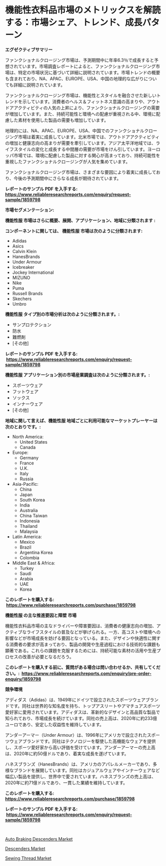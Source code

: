 <p><h1>機能性衣料品市場のメトリックスを解読する：市場シェア、トレンド、成長パターン</h1></p><p><strong>エグゼクティブサマリー</strong></p>
<p><p>ファンクショナルクロージング市場は、予測期間中に年率6.3％で成長すると予想されています。市場調査レポートによると、ファンクショナルクロージング市場は、特定の市場状況に基づいて詳細に説明されています。市場トレンドの概要も含まれており、NA、APAC、EUROPE、USA、中国の地理的な広がりについても詳細に説明されています。</p><p>ファンクショナルクロージング市場は、機能性とスタイルを融合させた新しいトレンドを示しています。消費者のヘルス＆フィットネス意識の高まりや、アウトドアアクティビティの人気の上昇により、ファンクショナルクロージングの需要が増加しています。また、持続可能性と環境への配慮が重視される中、環境に配慮した素材を使用した製品の需要も増加しています。</p><p>地理的には、NA、APAC、EUROPE、USA、中国でのファンクショナルクロージング市場は着実に成長しています。北米市場では、アウトドアアクティビティの増加と健康志向の高まりが需要を牽引しています。アジア太平洋地域では、ライフスタイルの変化と成長する中間層の需要が市場をけん引しています。ヨーロッパ市場では、環境に配慮した製品に対する関心が高まっており、持続可能性を重視したファンクショナルクロージングが人気を集めています。</p><p>ファンクショナルクロージング市場は、さまざまな要因により着実に成長しており、今後の予測期間中にさらなる成長が期待されています。</p></p>
<p><strong>レポートのサンプル PDF を入手する: <a href="https://www.reliableresearchreports.com/enquiry/request-sample/1859798">https://www.reliableresearchreports.com/enquiry/request-sample/1859798</a></strong></p>
<p><strong>市場セグメンテーション:</strong></p>
<p><strong> 機能性服 市場はさらに概要、展開、アプリケーション、地域に分類されます :</strong></p>
<p><strong>コンポーネントに関しては、 機能性服 市場は次のように分類されます: &nbsp;</strong></p>
<p><ul><li>Adidas</li><li>Asics</li><li>Calvin Klein</li><li>HanesBrands</li><li>Under Armour</li><li>Icebreaker</li><li>Jockey International</li><li>MIZUNO</li><li>Nike</li><li>Puma</li><li>Russell Brands</li><li>Skechers</li><li>Umbro</li></ul></p>
<p><strong> 機能性服 タイプ別の市場分析は次のように分類されます。:</strong></p>
<p><ul><li>サンプロテクション</li><li>防水</li><li>難燃剤</li><li>[その他]</li></ul></p>
<p><strong>レポートのサンプル PDF を入手する: &nbsp;<a href="https://www.reliableresearchreports.com/enquiry/request-sample/1859798">https://www.reliableresearchreports.com/enquiry/request-sample/1859798</a></strong></p>
<p><strong> 機能性服 アプリケーション別の市場産業調査は次のように分類されます。:</strong></p>
<p><ul><li>スポーツウェア</li><li>フットウェア</li><li>ソックス</li><li>インナーウェア</li><li>[その他]</li></ul></p>
<p><strong>地域に関して言えば、機能性服 地域ごとに利用可能なマーケットプレーヤーは次のとおりです。:</strong></p>
<p><ul>
    <li>
        North America:
        <ul>
            <li>United States</li>
            <li>Canada</li>
        </ul>
    </li>
    <li>
        Europe:
        <ul>
            <li>Germany</li>
            <li>France</li>
            <li>U.K.</li>
            <li>Italy</li>
            <li>Russia</li>
        </ul>
    </li>
    <li>
        Asia-Pacific:
        <ul>
            <li>China</li>
            <li>Japan</li>
            <li>South Korea</li>
            <li>India</li>
            <li>Australia</li>
            <li>China Taiwan</li>
            <li>Indonesia</li>
            <li>Thailand</li>
            <li>Malaysia</li>
        </ul>
    </li>
    <li>
        Latin America:
        <ul>
            <li>Mexico</li>
            <li>Brazil</li>
            <li>Argentina Korea</li>
            <li>Colombia</li>
        </ul>
    </li>
    <li>
        Middle East & Africa:
        <ul>
            <li>Turkey</li>
            <li>Saudi</li>
            <li>Arabia</li>
            <li>UAE</li>
            <li>Korea</li>
        </ul>
    </li>
    </ul></p>
<p><strong>このレポートを購入する: &nbsp;<a href="https://www.reliableresearchreports.com/purchase/1859798">https://www.reliableresearchreports.com/purchase/1859798</a></strong></p>
<p><strong>機能性服 の主な推進要因と障壁 市場</strong></p>
<p><p>機能性衣料品市場の主なドライバーや障害要因は、消費者の健康志向の増加、アクティブなライフスタイルの普及などが挙げられる。一方、高コストや環境への影響などが市場成長を妨げる要因となっている。また、デザインや快適性に関する消費者の要求が高まっており、製品の開発や生産過程における技術的な課題も顕著である。これらの課題を克服するためには、持続可能な素材の活用や生産プロセスの改善が必要となるだろう。</p></p>
<p><strong>このレポートを購入する前に、質問がある場合は問い合わせるか、共有してください。:&nbsp; <a href="https://www.reliableresearchreports.com/enquiry/pre-order-enquiry/1859798">https://www.reliableresearchreports.com/enquiry/pre-order-enquiry/1859798</a></strong></p>
<p><strong>競争環境</strong></p>
<p><p>アディダス（Adidas）は、1949年にドイツで設立されたスポーツウェアブランドです。同社は世界的な知名度を持ち、トップアスリートやアマチュアスポーツ愛好家に愛用されています。アディダスは、革新的なデザインと高品質な製品で知られており、市場成長を続けています。同社の売上高は、2020年に約233億ユーロであり、安定した収益性を維持しています。</p><p>アンダーアーマー（Under Armour）は、1996年にアメリカで設立されたスポーツウェアブランドです。同社はテクノロジーを駆使した高機能なウェアを提供し、スポーツ愛好家から高い評価を受けています。アンダーアーマーの売上高は、2020年に約50億ドルであり、着実な成長を遂げています。</p><p>ハネスブランズ（HanesBrands）は、アメリカのアパレルメーカーであり、多様なブランドを展開しています。同社はカジュアルウェアやインナーウェアなど幅広い製品を提供し、世界中で愛されています。ハネスブランズの売上高は、2020年に約71億ドルであり、一貫した業績を維持しています。</p></p>
<p><strong>このレポートを購入する: &nbsp; <a href="https://www.reliableresearchreports.com/purchase/1859798">https://www.reliableresearchreports.com/purchase/1859798</a></strong></p>
<p><strong>レポートのサンプル PDF を入手する: &nbsp;<a href="https://www.reliableresearchreports.com/enquiry/request-sample/1859798">https://www.reliableresearchreports.com/enquiry/request-sample/1859798</a></strong><strong></strong></p>
<p>&nbsp;</p>
<p><p><a href="https://summer-dogwood-3e9.notion.site/Auto-Braking-Descenders-Market-Size-Growth-Outlook-from-2024-to-2031-projecting-at-Market-s-Trends-bbe794aa999a477fbef218b16f8d6cb7">Auto Braking Descenders Market</a></p><p><a href="https://lydian-appliance-61d.notion.site/Descenders-Market-Size-and-Growth-Market-Segmentation-Regional-and-Country-Breakdowns-and-Market--a9f158f532474d16b82e246196148f67">Descenders Market</a></p><p><a href="https://github.com/Sherrillcrooksxa8i18ucf2m/Market-Research-Report-List-1/blob/main/sewing-thread-market.md">Sewing Thread Market</a></p></p>